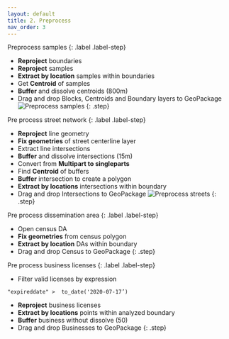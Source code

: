 ```yaml
---
layout: default
title: 2. Preprocess
nav_order: 3
---
```


Preprocess samples
{: .label .label-step}
* <b>Reproject</b> boundaries
* <b>Reproject</b> samples
* <b>Extract by location</b> samples within boundaries
* Get <b>Centroid</b> of samples
* <b>Buffer</b> and dissolve centroids (800m)
* Drag and drop Blocks, Centroids and Boundary layers to GeoPackage
![Preprocess samples](https://github.com/ubc-library-rc/qgis-walkability/blob/master/images/preprocess_samples.png?raw=true)
{: .step}

Pre process street network
{: .label .label-step}
* <b>Reproject</b> line geometry
* <b>Fix geometries</b> of street centerline layer
* Extract line intersections
* <b>Buffer</b> and dissolve intersections (15m)
* Convert from <b>Multipart to singleparts</b>
* Find <b>Centroid</b> of buffers
* <b>Buffer</b> intersection to create a polygon
* <b>Extract by locations</b> intersections within boundary
* Drag and drop Intersections to GeoPackage
![Preprocess streets](https://github.com/ubc-library-rc/qgis-walkability/blob/master/images/preprocess_intersections.png?raw=true)
{: .step}

Pre process dissemination area
{: .label .label-step}
* Open census DA
* <b>Fix geometries</b> from census polygon
* <b>Extract by location</b> DAs within boundary
* Drag and drop Census to GeoPackage
{: .step}

Pre process business licenses
{: .label .label-step}
* Filter valid licenses by expression
```
"expireddate" >  to_date('2020-07-17’)
```
* <b>Reproject</b> business licenses
* <b>Extract by locations</b> points within analyzed boundary
* <b>Buffer</b> business without dissolve (50)
* Drag and drop Businesses to GeoPackage
{: .step}
